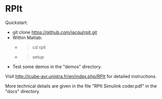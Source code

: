 # RPIt

Quickstart:
* git clone https://github.com/jacqu/rpit.git
* Within Matlab:
  * > cd rpit
  * > setup
* Test some demos in the "demos" directory.

Visit http://icube-avr.unistra.fr/en/index.php/RPIt for detailed instructions.

More technical details are given in the file "RPIt Simulink coder.pdf" in the "docs" directory.
